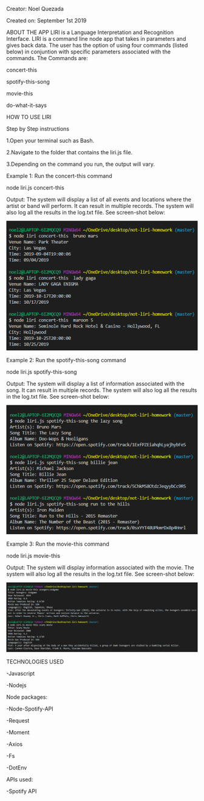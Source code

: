 
Creator: Noel Quezada

Created on: September 1st 2019

ABOUT THE APP
LIRI is a Language Interpretation and Recognition Interface. LIRI is a command line node app that takes in parameters and gives back data. The user has the option of using four commands (listed below) in conjuntion with specific parameters associated with the commands. The Commands are:

concert-this

spotify-this-song

movie-this

do-what-it-says

HOW TO USE LIRI


Step by Step instructions

1.Open your terminal such as Bash.

2.Navigate to the folder that contains the liri.js file.

3.Depending on the command you run, the output will vary.

   Example 1: Run the concert-this command

 node liri.js concert-this <name of artist or band>
 
Output: The system will display a list of all events and locations where the artist or band will perform. It can result in multiple records. The system will also log all the results in the log.txt file. See screen-shot below:

![screenshots](screenshots/concert.png)  




Example 2: Run the spotify-this-song command

 node liri.js spotify-this-song <name of song>
 
Output: The system will display a list of information associated with the song. It can result in multiple records. The system will also log all the results in the log.txt file. See screen-shot below:






![screenshots](screenshots/song.png)





Example 3: Run the movie-this command

 node liri.js movie-this <name of movie>
 
Output: The system will display information associated with the movie. The system will also log all the results in the log.txt file. See screen-shot below:




![screenshots](screenshots/movies.png)







TECHNOLOGIES USED

-Javascript

-Nodejs

Node packages:

-Node-Spotify-API

-Request

-Moment

-Axios

-Fs

-DotEnv

APIs used:

-Spotify API

